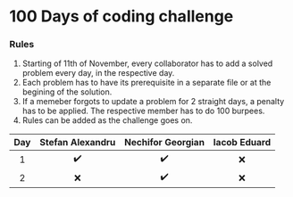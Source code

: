 # 100 Days of coding challenge

### Rules
1. Starting of 11th of November, every collaborator has to add a solved problem every day, in the respective day.
2. Each problem has to have its prerequisite in a separate file or at the begining of the solution.
3. If a memeber forgots to update a problem for 2 straight days, a penalty has to be applied. The respective member has to do 100 burpees.
4. Rules can be added as the challenge goes on.


| Day | Stefan Alexandru | Nechifor Georgian | Iacob Eduard |
| :---: | :---: | :---: | :---: |
| 1 | :heavy_check_mark: | :heavy_check_mark: | :x: |
| 2 | :x: | :heavy_check_mark: | :x: |
